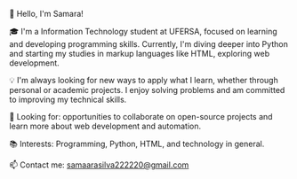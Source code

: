 👋 Hello, I'm Samara!

🎓 I'm a Information Technology student at UFERSA, focused on learning and developing programming skills. Currently, I'm diving deeper into Python and starting my studies in markup languages like HTML, exploring web development.

💡 I'm always looking for new ways to apply what I learn, whether through personal or academic projects. I enjoy solving problems and am committed to improving my technical skills.

🚀 Looking for: opportunities to collaborate on open-source projects and learn more about web development and automation.

📚 Interests: Programming, Python, HTML, and technology in general.

📫 Contact me: samaarasilva222220@gmail.com
